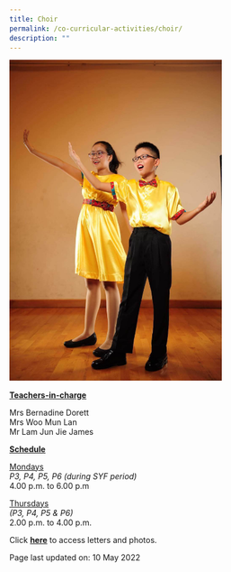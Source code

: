 ```yaml
---
title: Choir
permalink: /co-curricular-activities/choir/
description: ""
---
```

<img style="width: 75%;" src="/images/choir.jpeg">

<p><u><strong>Teachers-in-charge</strong></u></p>
<p>Mrs Bernadine Dorett<br />Mrs Woo Mun Lan<br />Mr Lam Jun Jie James</p>
<p><u><strong>Schedule</strong></u></p>
<p><u>Mondays</u><br /><em>P3, P4, P5, P6 (during SYF period)</em><br />4.00 p.m. to 6.00 p.m</p>
<p><u>Thursdays</u><br /><em>(P3, P4, P5 &amp; P6)</em><br />2.00 p.m. to 4.00 p.m.</p>
<p>Click <a href="https://drive.google.com/open?id=1dlHdq7fa4JVOSfiGF2aWSQWy3HvRYm89" target="_blank" rel="noopener"><strong>here</strong></a> to access letters and photos.</p>
<p>Page last updated on: 10 May 2022</p>